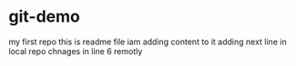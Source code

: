 # git-demo
my first repo
this is readme file
iam adding content to it
adding next line in local repo
chnages in line 6 remotly 
